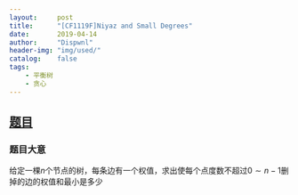 ```yaml
---
layout:		post
title:		"[CF1119F]Niyaz and Small Degrees"
date:		2019-04-14
author:		"Dispwnl"
header-img:	"img/used/"
catalog:	false
tags:
    - 平衡树
    - 贪心
---
```


## [题目](http://codeforces.com/problemset/problem/1119/F)

### 题目大意

给定一棵$n$个节点的树，每条边有一个权值，求出使每个点度数不超过$0\sim n-1$删掉的边的权值和最小是多少